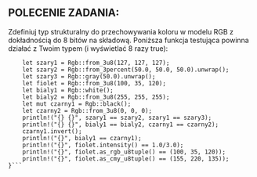 ## POLECENIE ZADANIA:

Zdefiniuj typ strukturalny do przechowywania koloru w modelu RGB z dokładnością do 8 bitów na składową. Poniższa funkcja testująca powinna działać z Twoim typem (i wyświetlać 8 razy true):  
  
```fn main() {
    let szary1 = Rgb::from_3u8(127, 127, 127);
    let szary2 = Rgb::from_3percent(50.0, 50.0, 50.0).unwrap();
    let szary3 = Rgb::gray(50.0).unwrap();
    let fiolet = Rgb::from_3u8(100, 35, 120);
    let bialy1 = Rgb::white();
    let bialy2 = Rgb::from_3u8(255, 255, 255);
    let mut czarny1 = Rgb::black();
    let czarny2 = Rgb::from_3u8(0, 0, 0);
    println!("{} {}", szary1 == szary2, szary1 == szary3);
    println!("{} {}", bialy1 == bialy2, czarny1 == czarny2);
    czarny1.invert();
    println!("{}", bialy1 == czarny1);
    println!("{}", fiolet.intensity() == 1.0/3.0);
    println!("{}", fiolet.as_rgb_u8tuple() == (100, 35, 120));
    println!("{}", fiolet.as_cmy_u8tuple() == (155, 220, 135));
}```
